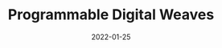 ---
title: "Programmable Digital Weaves"
date: 2022-01-25
venue: "IEEE Robotics and Automation Letters (RA-L), 2022"
authors:
  - name: Yue Li
  - name: <strong>Juan Montes Maestre</strong>
  - name: Bernhard Thomaszewski
  - name: Stelian Coros
paper: https://doi.org/10.1109/LRA.2022.3145948
---